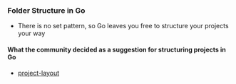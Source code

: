 ### Folder Structure in Go

- There is no set pattern, so Go leaves you free to structure your projects your way

#### What the community decided as a suggestion for structuring projects in Go

- [project-layout](https://github.com/golang-standards/project-layout)